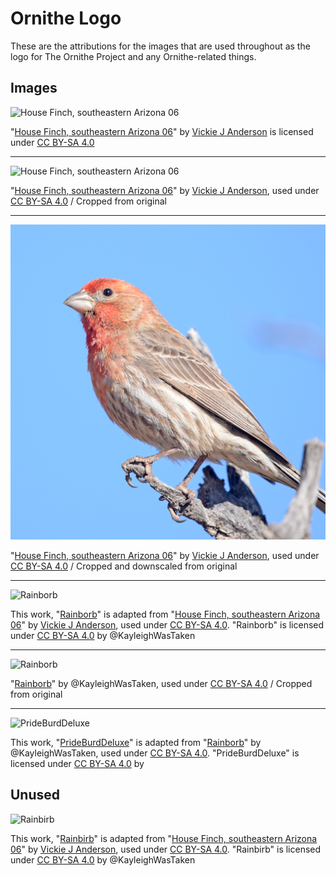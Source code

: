 Ornithe Logo
============
These are the attributions for the images that are used throughout as the logo for The Ornithe Project and any Ornithe-related things.

Images
------

![House Finch, southeastern Arizona 06](House_Finch,_southeastern_Arizona_06.jpg)

"[House Finch, southeastern Arizona 06](https://commons.wikimedia.org/wiki/File:House_Finch,_southeastern_Arizona_06.jpg)" by [Vickie J Anderson](https://commons.wikimedia.org/wiki/User:VJAnderson) is licensed under [CC BY-SA 4.0](LICENSE)

***

![House Finch, southeastern Arizona 06](House_Finch,_southeastern_Arizona_06_Cropped.png)

"[House Finch, southeastern Arizona 06](https://commons.wikimedia.org/wiki/File:House_Finch,_southeastern_Arizona_06.jpg)" by [Vickie J Anderson](https://commons.wikimedia.org/wiki/User:VJAnderson), used under [CC BY-SA 4.0](LICENSE) / Cropped from original

***

![House Finch, southeastern Arizona 06](House_Finch,_southeastern_Arizona_06_Cropped_512.png)

"[House Finch, southeastern Arizona 06](https://commons.wikimedia.org/wiki/File:House_Finch,_southeastern_Arizona_06.jpg)" by [Vickie J Anderson](https://commons.wikimedia.org/wiki/User:VJAnderson), used under [CC BY-SA 4.0](LICENSE) / Cropped and downscaled from original

***

![Rainborb](Rainborb.jpg)

This work, "[Rainborb](Rainborb.jpg)" is adapted from "[House Finch, southeastern Arizona 06](https://commons.wikimedia.org/wiki/File:House_Finch,_southeastern_Arizona_06.jpg)" by [Vickie J Anderson](https://commons.wikimedia.org/wiki/User:VJAnderson), used under [CC BY-SA 4.0](LICENSE). "Rainborb" is licensed under [CC BY-SA 4.0](LICENSE) by @KayleighWasTaken

***

![Rainborb](Rainborb_Cropped.png)

"[Rainborb](Rainborb.png)" by @KayleighWasTaken, used under [CC BY-SA 4.0](LICENSE) / Cropped from original

***

![PrideBurdDeluxe](PrideBurdDeluxe.png)

This work, "[PrideBurdDeluxe](PrideBurdDeluxe.png)" is adapted from "[Rainborb](Rainborb.jpg)" by @KayleighWasTaken, used under [CC BY-SA 4.0](LICENSE). "PrideBurdDeluxe" is licensed under [CC BY-SA 4.0](LICENSE) by

Unused
------

![Rainbirb](Rainbirb.jpg)

This work, "[Rainbirb](Rainbirb.jpg)" is adapted from "[House Finch, southeastern Arizona 06](https://commons.wikimedia.org/wiki/File:House_Finch,_southeastern_Arizona_06.jpg)" by [Vickie J Anderson](https://commons.wikimedia.org/wiki/User:VJAnderson), used under [CC BY-SA 4.0](LICENSE). "Rainbirb" is licensed under [CC BY-SA 4.0](LICENSE) by @KayleighWasTaken
